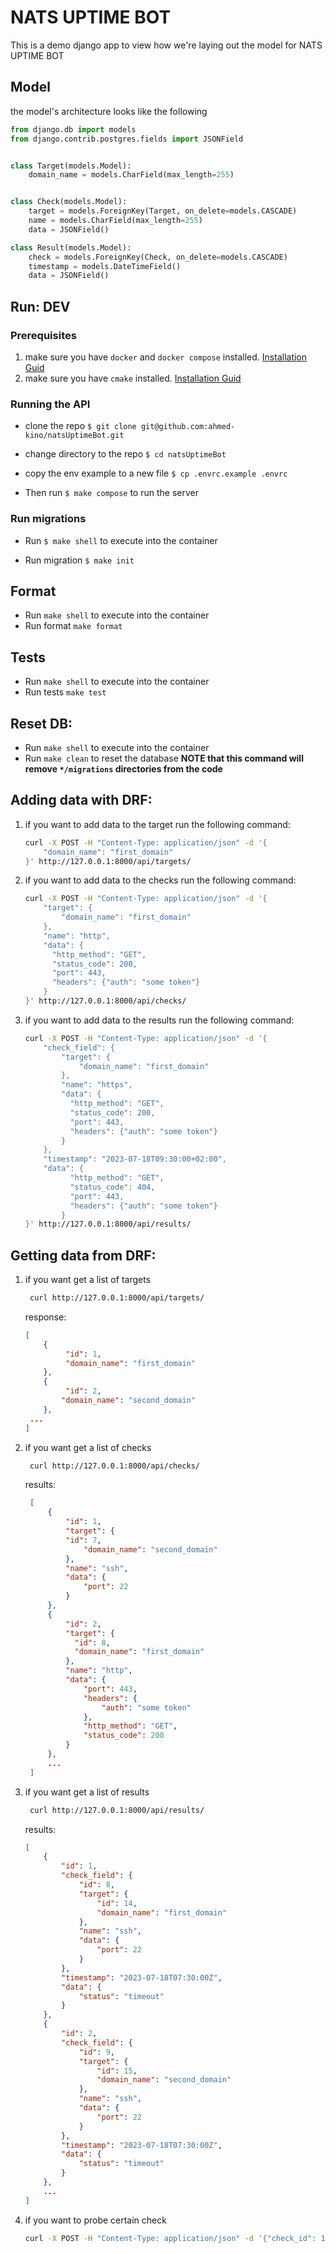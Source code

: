 # NATS UPTIME BOT

This is a demo django app to view how we're laying out the model for NATS UPTIME BOT

## Model

the model's architecture looks like the following

```python
from django.db import models
from django.contrib.postgres.fields import JSONField


class Target(models.Model):
    domain_name = models.CharField(max_length=255)


class Check(models.Model):
    target = models.ForeignKey(Target, on_delete=models.CASCADE)
    name = models.CharField(max_length=255)
    data = JSONField()

class Result(models.Model):
    check = models.ForeignKey(Check, on_delete=models.CASCADE)
    timestamp = models.DateTimeField()
    data = JSONField()
```

## Run: DEV

### Prerequisites
1. make sure you have `docker` and `docker compose` installed. [Installation Guid](https://docs.docker.com/engine/install/)
2. make sure you have `cmake` installed. [Installation Guid](https://www.gnu.org/software/make/)

### Running the API

* clone the repo `$ git clone git@github.com:ahmed-kino/natsUptimeBot.git`

* change directory to the repo `$ cd natsUptimeBot`

* copy the env example to a new file `$ cp .envrc.example .envrc`

* Then run `$ make compose` to run the server

### Run migrations

* Run `$ make shell` to execute into the container

* Run migration `$ make init`

## Format

* Run `make shell` to execute into the container
* Run format `make format`

## Tests

* Run `make shell` to execute into the container
* Run tests `make test`

## Reset DB:

* Run `make shell` to execute into the container
* Run `make clean` to reset the database **NOTE that this command will remove `*/migrations` directories from the code**


## Adding data with DRF:

1. if you want to add data to the target run the following command:
    ```sh
    curl -X POST -H "Content-Type: application/json" -d '{
        "domain_name": "first_domain"
    }' http://127.0.0.1:8000/api/targets/
    ```

2. if you want to add data to the checks run the following command:
   ```sh
   curl -X POST -H "Content-Type: application/json" -d '{
       "target": {
           "domain_name": "first_domain"
       },
       "name": "http",
       "data": {
         "http_method": "GET",
         "status_code": 200,
         "port": 443,
         "headers": {"auth": "some token"}
       }
   }' http://127.0.0.1:8000/api/checks/
   ```

3. if you want to add data to the results run the following command:
   ```sh
   curl -X POST -H "Content-Type: application/json" -d '{
       "check_field": {
           "target": {
               "domain_name": "first_domain"
           },
           "name": "https",
           "data": {
             "http_method": "GET",
             "status_code": 200,
             "port": 443,
             "headers": {"auth": "some token"}
           }
       },
       "timestamp": "2023-07-18T09:30:00+02:00",
       "data": {
             "http_method": "GET",
             "status_code": 404,
             "port": 443,
             "headers": {"auth": "some token"}
           }
   }' http://127.0.0.1:8000/api/results/
   ```

## Getting data from DRF:

1. if you want get a list of targets
   
   ```sh
    curl http://127.0.0.1:8000/api/targets/
   ```
   response:
    ```json
    [
        {
             "id": 1,
             "domain_name": "first_domain"
        },
        {
             "id": 2,
            "domain_name": "second_domain"
        },
     ...
    ]
    ```

2. if you want get a list of checks

   ```sh
    curl http://127.0.0.1:8000/api/checks/
   ```
   results:
   ```json
    [
        {
            "id": 1,
            "target": {
            "id": 7,
                "domain_name": "second_domain"
            },
            "name": "ssh",
            "data": {
                "port": 22
            }
        },
        {
            "id": 2,
            "target": {
              "id": 8,
              "domain_name": "first_domain"
            },
            "name": "http",
            "data": {
                "port": 443,
                "headers": {
                    "auth": "some token"
                },
                "http_method": "GET",
                "status_code": 200
            }
        },
        ...
    ]
   ```
3. if you want get a list of results

   ```sh
    curl http://127.0.0.1:8000/api/results/
   ```
   results:
   ```json
   [
       {
           "id": 1,
           "check_field": {
               "id": 8,
               "target": {
                   "id": 14,
                   "domain_name": "first_domain"
               },
               "name": "ssh",
               "data": {
                   "port": 22
               }
           },
           "timestamp": "2023-07-18T07:30:00Z",
           "data": {
               "status": "timeout"
           }
       },
       {
           "id": 2,
           "check_field": {
               "id": 9,
               "target": {
                   "id": 15,
                   "domain_name": "second_domain"
               },
               "name": "ssh",
               "data": {
                   "port": 22
               }
           },
           "timestamp": "2023-07-18T07:30:00Z",
           "data": {
               "status": "timeout"
           }
       },
       ...
   ]
   ```

4. if you want to probe certain check

    ```sh
    curl -X POST -H "Content-Type: application/json" -d '{"check_id": 1}' http://localhost:8000/api/check-uptime/
    ```